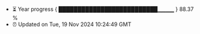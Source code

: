 - ⏳ Year progress { ██████████████████████████▁▁▁▁ } 88.37 %
- ⏰ Updated on Tue, 19 Nov 2024 10:24:49 GMT

